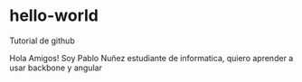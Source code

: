 # hello-world
Tutorial de github

Hola Amigos!
Soy Pablo Nuñez estudiante de informatica, quiero aprender a usar backbone y angular
